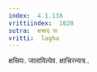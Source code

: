 ```yaml
---
index:  4.1.138
vrittiindex:  1028
sutra:  क्षत्त्राद् घः
vritti:  laghu 
---
```


क्षत्त्रियः. जातावित्येव. क्षात्त्रिरन्यत्र..


